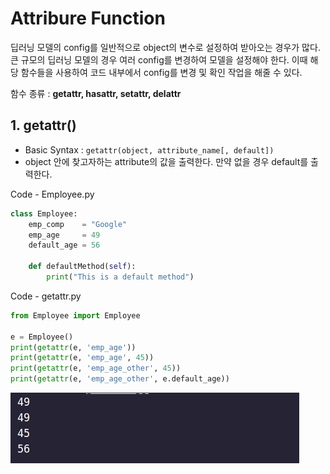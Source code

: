 # Attribure Function

딥러닝 모델의 config를 일반적으로 object의 변수로 설정하여 받아오는 경우가 많다. 큰 규모의 딥러닝 모델의 경우 여러 config를 변경하여 모델을 설정해야 한다. 이때 해당 함수들을 사용하여 코드 내부에서 config를 변경 및 확인 작업을 해줄 수 있다.

함수 종류 : **getattr, hasattr, setattr, delattr**

## 1. getattr()

- Basic Syntax : `getattr(object, attribute_name[, default])`
- object 안에 찾고자하는 attribute의 값을 출력한다. 만약 없을 경우 default를 출력한다.

Code - Employee.py

```python
class Employee:
    emp_comp    = "Google"
    emp_age     = 49
    default_age = 56

    def defaultMethod(self):
        print("This is a default method")
```

Code - getattr.py

```python
from Employee import Employee

e = Employee()
print(getattr(e, 'emp_age'))
print(getattr(e, 'emp_age', 45))
print(getattr(e, 'emp_age_other', 45))
print(getattr(e, 'emp_age_other', e.default_age))
```

![getattr](../../image/Object/getattr.png)